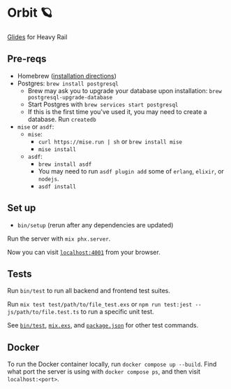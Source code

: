 # Orbit 🪐

[Glides](https://github.com/mbta/glides) for Heavy Rail

## Pre-reqs

- Homebrew ([installation directions](https://brew.sh/))
- Postgres: `brew install postgresql`
  - Brew may ask you to upgrade your database upon installation: `brew postgresql-upgrade-database`
  - Start Postgres with `brew services start postgresql`
  - If this is the first time you've used it, you may need to create a database. Run `createdb`
- `mise` or `asdf`:
  - `mise`:
    - `curl https://mise.run | sh` or `brew install mise`
    - `mise install`
  - `asdf`:
    - `brew install asdf`
    - You may need to run `asdf plugin add` some of `erlang`, `elixir`, or `nodejs`.
    - `asdf install`

## Set up

- `bin/setup` (rerun after any dependencies are updated)

Run the server with `mix phx.server`.

Now you can visit [`localhost:4001`](http://localhost:4001) from your browser.

## Tests

Run `bin/test` to run all backend and frontend test suites.

Run `mix test test/path/to/file_test.exs` or `npm run test:jest -- js/path/to/file.test.ts` to run a specific unit test.

See [`bin/test`](bin/test), [`mix.exs`](mix.exs), and [`package.json`](package.json) for other test commands.

## Docker

To run the Docker container locally, run `docker compose up --build`.
Find what port the server is using with `docker compose ps`,
and then visit `localhost:<port>`.
